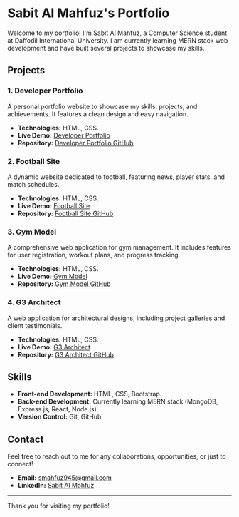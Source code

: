 # Sabit Al Mahfuz's Portfolio

Welcome to my portfolio! I'm Sabit Al Mahfuz, a Computer Science student at Daffodil International University. I am currently learning MERN stack web development and have built several projects to showcase my skills. 

## Projects

### 1. Developer Portfolio
A personal portfolio website to showcase my skills, projects, and achievements. It features a clean design and easy navigation.

- **Technologies:** HTML, CSS.
- **Live Demo:** [Developer Portfolio](https://mahfuz1912.github.io/Devoloper-Protfolio/)
- **Repository:** [Developer Portfolio GitHub](https://github.com/Mahfuz1912/Devoloper-Protfolio)

### 2. Football Site
A dynamic website dedicated to football, featuring news, player stats, and match schedules.

- **Technologies:** HTML, CSS.
- **Live Demo:** [Football Site](https://mahfuz1912.github.io/Gamer-Zone/)
- **Repository:** [Football Site GitHub](https://github.com/Mahfuz1912/Gamer-Zone)

### 3. Gym Model
A comprehensive web application for gym management. It includes features for user registration, workout plans, and progress tracking.

- **Technologies:** HTML, CSS.
- **Live Demo:** [Gym Model](https://mahfuz1912.github.io/Jym-Model/)
- **Repository:** [Gym Model GitHub](https://github.com/Mahfuz1912/Jym-Model)

### 4. G3 Architect
A web application for architectural designs, including project galleries and client testimonials.

- **Technologies:** HTML, CSS.
- **Live Demo:** [G3 Architect](https://mahfuz1912.github.io/g3-Architect-Website/)
- **Repository:** [G3 Architect GitHub](https://github.com/Mahfuz1912/g3-Architect-Website)

## Skills

- **Front-end Development:** HTML, CSS, Bootstrap.
- **Back-end Development:** Currently learning MERN stack (MongoDB, Express.js, React, Node.js)
- **Version Control:** Git, GitHub

## Contact

Feel free to reach out to me for any collaborations, opportunities, or just to connect!

- **Email:** [smahfuz945@gmail.com](mailto:smahfuz945@gmail.com)
- **LinkedIn:** [Sabit Al Mahfuz](https://www.linkedin.com/in/s-ᴀ-mᴀʜꜰᴜz-03367429b)

---

Thank you for visiting my portfolio!
